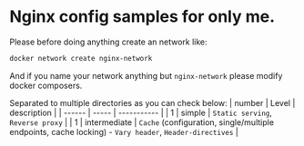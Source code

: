 # Nginx config samples for only me.

Please before doing anything create an network like:

```bash
docker network create nginx-network
```

And if you name your network anything but `nginx-network` please modify docker composers.

Separated to multiple directories as you can check below:
| number | Level | description |
| ------ | ----- | ----------- |
| 1 | simple | `Static serving`, `Reverse proxy` |
| 1 | intermediate | `Cache` (configuration, single/multiple endpoints, cache locking) - `Vary header`, `Header-directives` |
